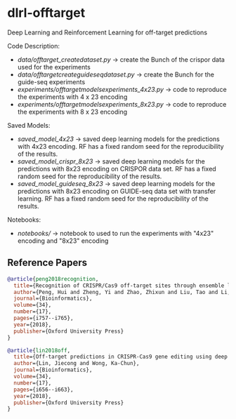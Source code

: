 # dlrl-offtarget

Deep Learning and Reinforcement Learning for off-target predictions <br>

Code Description: <br>
- *data/offtarget_createdataset.py* -> create the Bunch of the crispor data used for the experiments
- *data/offtargetcreateguideseqdataset.py* -> create the Bunch for the guide-seq experiments
- *experiments/offtargetmodelsexperiments_4x23.py* -> code to reproduce the experiments with 4 x 23 encoding
- *experiments/offtargetmodelsexperiments_8x23.py* -> code to reproduce the experiments with 8 x 23 encoding

Saved Models: <br>
- *saved_model_4x23* -> saved deep learning models for the predictions with 4x23 encoding. RF has a fixed random seed for the reproducibility of the results.
- *saved_model_crispr_8x23* -> saved deep learning models for the predictions with 8x23 encoding on CRISPOR data set. RF has a fixed random seed for the reproducibility of the results.
- *saved_model_guideseq_8x23* -> saved deep learning models for the predictions with 8x23 encoding on GUIDE-seq data set with transfer learning. RF has a fixed random seed for the reproducibility of the results.

Notebooks: <br>
- *notebooks/* -> notebook to used to run the experiments with "4x23" encoding and "8x23" encoding

## Reference Papers

```bibtex
@article{peng2018recognition,
  title={Recognition of CRISPR/Cas9 off-target sites through ensemble learning of uneven mismatch distributions},
  author={Peng, Hui and Zheng, Yi and Zhao, Zhixun and Liu, Tao and Li, Jinyan},
  journal={Bioinformatics},
  volume={34},
  number={17},
  pages={i757--i765},
  year={2018},
  publisher={Oxford University Press}
}
```

```bibtex
@article{lin2018off,
  title={Off-target predictions in CRISPR-Cas9 gene editing using deep learning},
  author={Lin, Jiecong and Wong, Ka-Chun},
  journal={Bioinformatics},
  volume={34},
  number={17},
  pages={i656--i663},
  year={2018},
  publisher={Oxford University Press}
}
```
